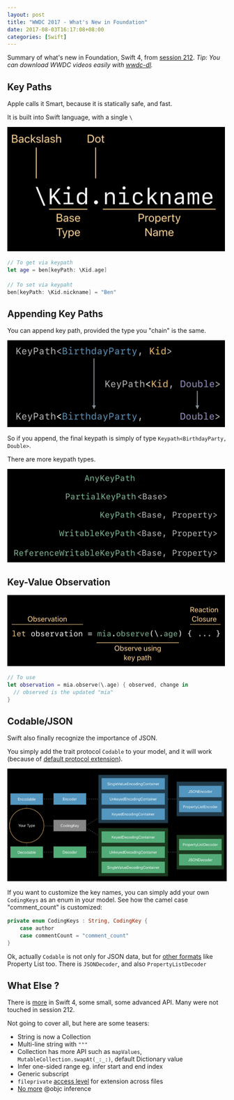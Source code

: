 ```yaml
---
layout: post
title: "WWDC 2017 - What's New in Foundation"
date: 2017-08-03T16:17:08+08:00
categories: [Swift]
---
```


Summary of what's new in Foundation, Swift 4, from [session 212](https://developer.apple.com/videos/play/wwdc2017/212/). _Tip: You can download WWDC videos easily with [wwdc-dl](https://github.com/samwize/wwdc-dl)._

## Key Paths

Apple calls it Smart, because it is statically safe, and fast.

It is built into Swift language, with a single `\`

![](/images/wwdc-foundation-keypath.png)

```swift
// To get via keypath
let age = ben[keyPath: \Kid.age]

// To set via keypaht
ben[keyPath: \Kid.nickname] = "Ben"
```
    
## Appending Key Paths

You can append key path, provided the type you "chain" is the same.

![](/images/wwdc-foundation-keypath-appending.png)

So if you append, the final keypath is simply of type `Keypath<BirthdayParty, Double>`.
  
There are more keypath types.

![](/images/wwdc-foundation-keypath-more.png)

## Key-Value Observation

![](/images/wwdc-foundation-keypath-kvo.png)

```swift
// To use
let observation = mia.observe(\.age) { observed, change in
  // observed is the updated "mia"
}
```

## Codable/JSON

Swift also finally recognize the importance of JSON. 

You simply add the trait protocol `Codable` to your model, and it will work (because of [default protocol extension](http://samwize.com/2016/10/24/swift-protocol-development-guide/)).

![](/images/wwdc-foundation-codable.png)

If you want to customize the key names, you can simply add your own `CodingKeys` as an enum in your model. See how the camel case "comment_count" is customized:

```swift
private enum CodingKeys : String, CodingKey {
    case author
    case commentCount = "comment_count"
}
```

Ok, actually `Codable` is not only for JSON data, but for [other formats](https://developer.apple.com/documentation/foundation/archives_and_serialization) like Property List too. There is `JSONDecoder`, and also `PropertyListDecoder`

## What Else ?

There is [more](https://www.raywenderlich.com/163857/whats-new-swift-4) in Swift 4, some small, some advanced API. Many were not touched in session 212.

Not going to cover all, but here are some teasers:

- String is now a Collection
- Multi-line string with `"""`
- Collection has more API such as `mapValues`, `MutableCollection.swapAt(_:_:)`, default Dictionary value
- Infer one-sided range eg. infer start and end index
- Generic subscript
- `fileprivate` [access level](/2017/04/20/access-levels-in-swift/) for extension across files
- [No more](/2017/09/20/migrating-to-swift-4-and-xcode-9/) @objc inference
